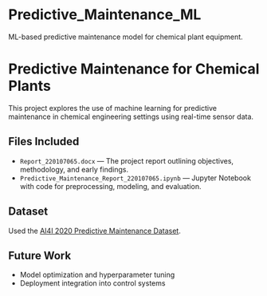 # Predictive_Maintenance_ML
ML-based predictive maintenance model for chemical plant equipment.
# Predictive Maintenance for Chemical Plants

This project explores the use of machine learning for predictive maintenance in chemical engineering settings using real-time sensor data.

## Files Included

- `Report_220107065.docx` — The project report outlining objectives, methodology, and early findings.
- `Predictive_Maintenance_Report_220107065.ipynb` — Jupyter Notebook with code for preprocessing, modeling, and evaluation.

## Dataset

Used the [AI4I 2020 Predictive Maintenance Dataset](https://archive.ics.uci.edu/ml/datasets/AI4I+2020+Predictive+Maintenance+Dataset).

## Future Work

- Model optimization and hyperparameter tuning
- Deployment integration into control systems

